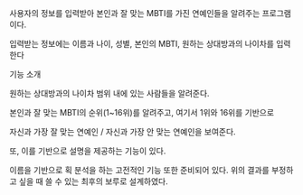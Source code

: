 사용자의 정보를 입력받아 본인과 잘 맞는 MBTI를 가진 연예인들을 알려주는 프로그램이다.

입력받는 정보에는 이름과 나이, 성별, 본인의 MBTI, 원하는 상대방과의 나이차를 입력한다

기능 소개

원하는 상대방과의 나이차 범위 내에 있는 사람들을 알려준다.

본인과 잘 맞는 MBTI의 순위(1~16위)를 알려주고, 여기서 1위와 16위를 기반으로 

자신과 가장 잘 맞는 연예인 / 자신과 가장 안 맞는 연예인을 보여준다.

또, 이를 기반으로 설명을 제공하는 기능이 있다.

이름을 기반으로 획 분석을 하는 고전적인 기능 또한 준비되어 있다. 위의 결과를 부정하고 싶을 때 쓸 수 있는 최후의 보루로 설계하였다.
